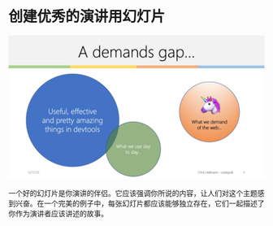 # 创建优秀的演讲用幻灯片

![幻灯片示例](../images/e6c9d24ely1h0anxkuucvj218g0p00vh.jpg)

一个好的幻灯片是你演讲的伴侣。它应该强调你所说的内容，让人们对这个主题感到兴奋。在一个完美的例子中，每张幻灯片都应该能够独立存在，它们一起描述了你作为演讲者应该讲述的故事。